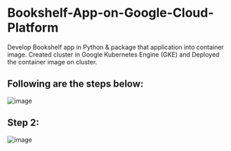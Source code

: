 # Bookshelf-App-on-Google-Cloud-Platform
Develop Bookshelf app in Python & package that application into container image.
 Created cluster in Google Kubernetes Engine (GKE) and Deployed the container image on cluster.
 ## Following are the steps below:
 ![image](https://user-images.githubusercontent.com/46588361/102004107-9a996c00-3cc2-11eb-890c-f8c5417865ca.png)
 ## Step 2:
 ![image](https://user-images.githubusercontent.com/46588361/102004185-45118f00-3cc3-11eb-8e95-09cc49e62b4a.png)


 
 
 
 
 
 

 
 
 
